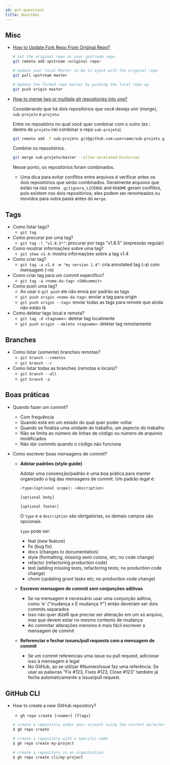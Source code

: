 ```yaml
---
id: git-questions
title: Questões
---
```

## Misc

- [How to Update Fork Repo From Original Repo?](https://levelup.gitconnected.com/how-to-update-fork-repo-from-original-repo-b853387dd471)
  
  ```bash
  # Set the original repo as your upstream repo
  git remote add upstream <original repo>

  # Update your local Master to be in synch with the original repo
  git pull upstream master

  # Update the forked repo master by pushing the local repo up
  git push origin master
  ``` 

- [How to merge two or multiple git repositories into one?](https://medium.com/altcampus/how-to-merge-two-or-multiple-git-repositories-into-one-9f8a5209913f)
  
  Considerando que há dois repositórios que você deseja unir (*merge*), `sub-projeto` e `projeto`:
  
  Entre no repositório no qual você quer combinar com o outro (ex.: dentro de `projeto` irei combinar o repo `sub-projeto`).

  ``` bash
  git remote add -f sub-projeto git@github.com:username/sub-projeto.git
  ```

  Combine os repositórios.
  ``` bash
  git merge sub-projeto/master --allow-unrelated-histories
  ```
  Nesse ponto, os repositórios foram combinados.
  * Uma dica para evitar conflitos entre arquivos é verificar antes os dois repositórios que serão combinados. Geralmente arquivos que estão na raiz como `.gitignore`, `LICENSE` and `README` geram conflitos, pois existem nos dois repositórios; eles podem ser renomeados ou movidos para outra pasta antes do `merge`.

## Tags

- Como listar tags?
  - `git tag`
- Como procurar por uma tag?
  - `git tag -l "v1.8.5*"`: procurar por tags "v1.8.5" (expressão regular)
- Como mostrar informações sobre uma tag?
  - `git show v1.4`: mostra informações sobre a tag v1.4
- Como criar tag?
  - `git tag -a v1.4 -m "my version 1.4"`: cria annotated tag (-a) com mensagem (-m)
- Como criar tag para um commit específico?
  - `git tag -a <nome-da-tag> <SHAcommit>`
- Como push uma tag?
  - Ao usar o `git push` ele não envia por padrão as tags
  - `git push origin <nome-da-tag>`: enviar a tag para origin
  - `git push origin --tags`: enviar todas as tags para remote que ainda não estão lá
- Como deletar tags local e remota?
  - `git tag -d <tagname>`: deletar tag localmente
  - `git push origin --delete <tagname>`: deletar tag remotamente

## Branches

- Como listar (somente) branches remotas?
  - `git branch --remotes`
  - `git branch --r`
- Como listar todas as branches (remotas e locais)?
  - `git branch --all`
  - `git branch -a`
## Boas práticas

- Quando fazer um *commit*? 
  - Com frequência
  - Quando está em um estado do qual quer poder voltar
  - Quando se finaliza uma unidade de trabalho, um aspecto do trabalho
  - Não se limita ao número de linhas de código ou número de arquivos modificados
  - Não dar *commits* quando o código não funciona

- Como escrever boas mensagens de *commit*?
  - **Adotar padrões (style guide)**
  
    Adotar uma convenção/padrão é uma boa prática para manter organizado o log das mensagens de commit. Um padrão legal é:

    ```bash
    <type>[optional scope]: <description>

    [optional body]

    [optional footer]
    ```

    O `type` e a `description` são obrigatórias, os demais campos são opcionais.

    `type` pode ser:
    - feat (new feature)
    - fix (bug fix)
    - docs (changes to documentation)
    - style (formatting, missing semi colons, etc; no code change)
    - refactor (refactoring production code)
    - test (adding missing tests, refactoring tests; no production code change)
    - chore (updating grunt tasks etc; no production code change)
  - **Escrever mensagem de commit sem conjunções aditivas**
    - Se na mensagem é necessário usar uma conjunção aditiva, como 'e' ("mudança x E mudança Y") então deveriam ser dois commits separados
    - Isso não quer dizeR que precise ser alteração em um só arquivo, mas que devem estar no mesmo contexto de mudança
    - Ao commitar alterações menores é mais fácil escrever a mensagem de commit
  - **Referenciar e fechar issues/pull requests com a mensagem de commit**
    - Se um commit referencias uma issue ou pull request, adicionar isso à mensagem é legal
    - No GitHub, ao se utilizar #NumeroIssue faz uma referência. Se usar as palavras "Fix #123, Fixes #123, Close #123" também já fecha automaticamente a issue/pull request.

## GitHub CLI

- How to create a new GitHub repository?
  - `gh repo create [<name>] [flags]`

  ```bash
  # create a repository under your account using the current directory name
  $ gh repo create

  # create a repository with a specific name
  $ gh repo create my-project

  # create a repository in an organization
  $ gh repo create cli/my-project
  ```